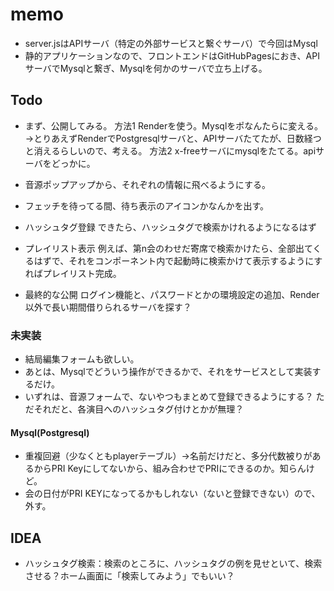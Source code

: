 # memo

* server.jsはAPIサーバ（特定の外部サービスと繋ぐサーバ）で今回はMysql
* 静的アプリケーションなので、フロントエンドはGitHubPagesにおき、APIサーバでMysqlと繋ぎ、Mysqlを何かのサーバで立ち上げる。

## Todo
* まず、公開してみる。
    方法1 Renderを使う。Mysqlをポなんたらに変える。
      →とりあえずRenderでPostgresqlサーバと、APIサーバたてたが、日数経つと消えるらしいので、考える。
    方法2 x-freeサーバにmysqlをたてる。apiサーバをどっかに。


* 音源ポップアップから、それぞれの情報に飛べるようにする。
* フェッチを待ってる間、待ち表示のアイコンかなんかを出す。
* ハッシュタグ登録
    できたら、ハッシュタグで検索かけれるようになるはず
* プレイリスト表示
    例えば、第n会のわせだ寄席で検索かけたら、全部出てくるはずで、それをコンポーネント内で起動時に検索かけて表示するようにすればプレイリスト完成。
* 最終的な公開
    ログイン機能と、パスワードとかの環境設定の追加、Render以外で長い期間借りられるサーバを探す？

### 未実装
* 結局編集フォームも欲しい。
* あとは、Mysqlでどういう操作ができるかで、それをサービスとして実装するだけ。
* いずれは、音源フォームで、ないやつもまとめて登録できるようにする？
    ただそれだと、各演目へのハッシュタグ付けとかが無理？

#### Mysql(Postgresql)
* 重複回避（少なくともplayerテーブル）->名前だけだと、多分代数被りがあるからPRI Keyにしてないから、組み合わせでPRIにできるのか。知らんけど。
* 会の日付がPRI KEYになってるかもしれない（ないと登録できない）ので、外す。

## IDEA
* ハッシュタグ検索：検索のところに、ハッシュタグの例を見せといて、検索させる？ホーム画面に「検索してみよう」でもいい？
